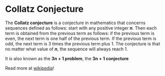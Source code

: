 # Collatz Conjecture
The **Collatz conjecture** is a conjecture in mathematics that concerns sequences defined as follows: start with any positive integer ***n***. Then each term is obtained from the previous term as follows: if the previous term is even, the next term is one half of the previous term. If the previous term is odd, the next term is 3 times the previous term plus 1. The conjecture is that no matter what value of ***n***, the sequence will always reach 1.

It is also known as the **3n + 1 problem**, the **3n + 1 conjecture**

Read more at [wikipedia](https://en.wikipedia.org/wiki/Collatz_conjecture)!
